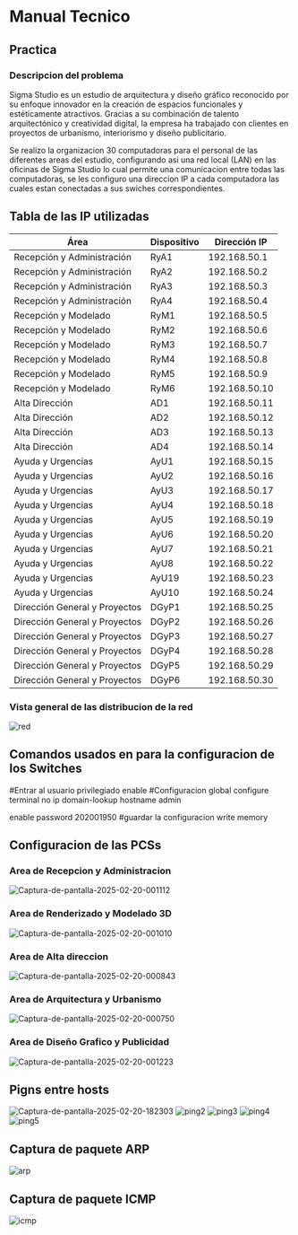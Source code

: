 # Manual Tecnico
## Practica 

### Descripcion del problema 

Sigma Studio es un estudio de arquitectura y diseño gráfico reconocido por su enfoque
innovador en la creación de espacios funcionales y estéticamente atractivos. Gracias a su
combinación de talento arquitectónico y creatividad digital, la empresa ha trabajado con
clientes en proyectos de urbanismo, interiorismo y diseño publicitario.

Se realizo la organizacion 30 computadoras para el personal de las diferentes areas del estudio, configurando asi una red local (LAN) en las oficinas de Sigma Studio lo cual permite una comunicacion entre todas las computadoras, se les configuro una direccion IP a cada computadora las cuales estan conectadas a sus swiches correspondientes.

## Tabla de las IP utilizadas

| **Área**                 | **Dispositivo** | **Dirección IP**  |
|--------------------------|-----------------|------------------|
| Recepción y Administración | RyA1           | 192.168.50.1     |
| Recepción y Administración | RyA2           | 192.168.50.2     |
| Recepción y Administración | RyA3           | 192.168.50.3     |
| Recepción y Administración | RyA4           | 192.168.50.4     |
| Recepción y Modelado       | RyM1           | 192.168.50.5     |
| Recepción y Modelado       | RyM2           | 192.168.50.6     |
| Recepción y Modelado       | RyM3           | 192.168.50.7     |
| Recepción y Modelado       | RyM4           | 192.168.50.8     |
| Recepción y Modelado       | RyM5           | 192.168.50.9     |
| Recepción y Modelado       | RyM6           | 192.168.50.10    |
| Alta Dirección             | AD1            | 192.168.50.11    |
| Alta Dirección             | AD2            | 192.168.50.12    |
|Alta Dirección              | AD3            | 192.168.50.13    |
| Alta Dirección             | AD4            | 192.168.50.14    |
| Ayuda y Urgencias          | AyU1           | 192.168.50.15    |
| Ayuda y Urgencias          | AyU2           | 192.168.50.16    |
| Ayuda y Urgencias          | AyU3           | 192.168.50.17    |
| Ayuda y Urgencias          | AyU4           | 192.168.50.18    |
| Ayuda y Urgencias          | AyU5           | 192.168.50.19    |
| Ayuda y Urgencias          | AyU6           | 192.168.50.20    |
| Ayuda y Urgencias          | AyU7           | 192.168.50.21    |
| Ayuda y Urgencias          | AyU8           | 192.168.50.22    |
| Ayuda y Urgencias          | AyU19          | 192.168.50.23    |
| Ayuda y Urgencias          | AyU10          | 192.168.50.24    |
| Dirección General y Proyectos | DGyP1      | 192.168.50.25    |
| Dirección General y Proyectos | DGyP2      | 192.168.50.26    |
| Dirección General y Proyectos | DGyP3      | 192.168.50.27    |
| Dirección General y Proyectos | DGyP4      | 192.168.50.28    |
| Dirección General y Proyectos | DGyP5      | 192.168.50.29    |
| Dirección General y Proyectos | DGyP6      | 192.168.50.30    |

### Vista general de las distribucion de la red
<img src="https://i.ibb.co/JWc5zMJg/red.png" alt="red" border="0">

## Comandos usados en para la configuracion de los Switches
#Entrar al usuario privilegiado 
enable
#Configuracion global
configure terminal
no ip domain-lookup
hostname admin

enable password 202001950
#guardar la configuracion
write memory


## Configuracion de las PCSs
### Area de Recepcion y Administracion
<img src="https://i.ibb.co/DPshsqhC/Captura-de-pantalla-2025-02-20-001112.png" alt="Captura-de-pantalla-2025-02-20-001112" border="0">

### Area de Renderizado y Modelado 3D
<img src="https://i.ibb.co/QjfP2MwP/Captura-de-pantalla-2025-02-20-001010.png" alt="Captura-de-pantalla-2025-02-20-001010" border="0">

### Area de Alta direccion 
<img src="https://i.ibb.co/1f2myGzZ/Captura-de-pantalla-2025-02-20-000843.png" alt="Captura-de-pantalla-2025-02-20-000843" border="0">

### Area de Arquitectura y Urbanismo
<img src="https://i.ibb.co/Yn0wZvR/Captura-de-pantalla-2025-02-20-000750.png" alt="Captura-de-pantalla-2025-02-20-000750" border="0">

### Area de Diseño Grafico y Publicidad
<img src="https://i.ibb.co/C3RcXBDG/Captura-de-pantalla-2025-02-20-001223.png" alt="Captura-de-pantalla-2025-02-20-001223" border="0">

## Pigns entre hosts
<img src="https://i.ibb.co/XrT8bCnr/Captura-de-pantalla-2025-02-20-182303.png" alt="Captura-de-pantalla-2025-02-20-182303" border="0">

<img src="https://i.ibb.co/ZpF0JHQv/ping2.png" alt="ping2" border="0">

<img src="https://i.ibb.co/Hfhmk8k5/ping3.png" alt="ping3" border="0">

<img src="https://i.ibb.co/zWSMzYm0/ping4.png" alt="ping4" border="0">

<img src="https://i.ibb.co/SXk1cJDg/ping5.png" alt="ping5" border="0">

## Captura de paquete ARP
<img src="https://i.ibb.co/bgDVhZgm/arp.png" alt="arp" border="0">

## Captura de paquete ICMP
<img src="https://i.ibb.co/GfpXhH6y/icmp.png" alt="icmp" border="0">
